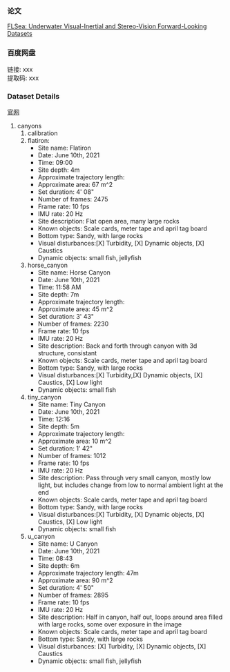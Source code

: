 ### 论文
[FLSea: Underwater Visual-Inertial and Stereo-Vision Forward-Looking Datasets](https://arxiv.org/abs/2302.12772)

### 百度网盘
链接: xxx   
提取码: xxx  

### Dataset Details
[官网](https://www.kaggle.com/datasets/viseaonlab/flsea-vi)  
1. canyons
    1) calibration
    2) flatiron: 
        * Site name: Flatiron
        * Date: June 10th, 2021
        * Time: 09:00
        * Site depth: 4m
        * Approximate trajectory length:
        * Approximate area: 67 m^2
        * Set duration: 4' 08"
        * Number of frames: 2475
        * Frame rate: 10 fps
        * IMU rate: 20 Hz
        * Site description: Flat open area, many large rocks
        * Known objects: Scale cards, meter tape and april tag board
        * Bottom type: Sandy, with large rocks
        * Visual disturbances:[X] Turbidity, [X] Dynamic objects, [X] Caustics
        * Dynamic objects: small fish, jellyfish
    3) horse_canyon
        * Site name: Horse Canyon
        * Date: June 10th, 2021
        * Time: 11:58 AM
        * Site depth: 7m
        * Approximate trajectory length:
        * Approximate area: 45 m^2
        * Set duration: 3' 43"
        * Number of frames: 2230
        * Frame rate: 10 fps
        * IMU rate: 20 Hz
        * Site description: Back and forth through canyon with 3d structure, consistant
        * Known objects: Scale cards, meter tape and april tag board
        * Bottom type: Sandy, with large rocks
        * Visual disturbances:[X] Turbidity,[X] Dynamic objects, [X] Caustics, [X] Low light
        * Dynamic objects: small fish
    4) tiny_canyon
        * Site name: Tiny Canyon
        * Date: June 10th, 2021
        * Time: 12:16
        * Site depth: 5m
        * Approximate trajectory length:
        * Approximate area: 10 m^2
        * Set duration: 1' 42"
        * Number of frames: 1012
        * Frame rate: 10 fps
        * IMU rate: 20 Hz
        * Site description: Pass through very small canyon, mostly low light, but includes change from low to normal ambient light at the end
        * Known objects: Scale cards, meter tape and april tag board
        * Bottom type: Sandy, with large rocks
        * Visual disturbances:[X] Turbidity, [X] Dynamic objects, [X] Caustics, [X] Low light
        * Dynamic objects: small fish
    5) u_canyon
        * Site name: U Canyon
        * Date: June 10th, 2021
        * Time: 08:43
        * Site depth: 6m
        * Approximate trajectory length: 47m
        * Approximate area: 90 m^2
        * Set duration: 4' 50"
        * Number of frames: 2895
        * Frame rate: 10 fps
        * IMU rate: 20 Hz
        * Site description: Half in canyon, half out, loops around area filled with large rocks, some over exposure in the image
        * Known objects: Scale cards, meter tape and april tag board
        * Bottom type: Sandy, with large rocks
        * Visual disturbances: [X] Turbidity, [X] Dynamic objects, [X] Caustics
        * Dynamic objects: small fish, jellyfish
